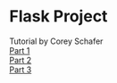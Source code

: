 # Flask Project

Tutorial by Corey Schafer <br>
[Part 1](https://www.youtube.com/watch?v=MwZwr5Tvyxo)  <br>
[Part 2](https://www.youtube.com/watch?v=QnDWIZuWYW0) <br>
[Part 3](https://www.youtube.com/watch?v=UIJKdCIEXUQ)

